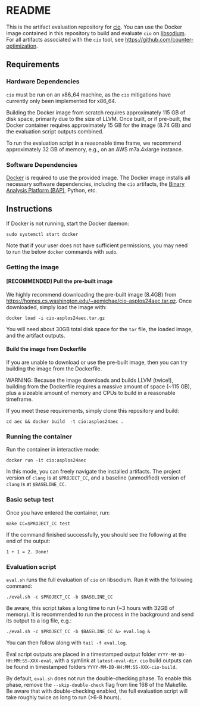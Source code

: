 # README

This is the artifact evaluation repository for [cio](https://github.com/counter-optimization/cio).
You can use the Docker image contained in this repository to build and evaluate `cio` on
[libsodium](https://libsodium.org/).
For all artifacts associated with the `cio` tool, see https://github.com/counter-optimization.

## Requirements

### Hardware Dependencies

`cio` must be run on an x86_64 machine, as the `cio` mitigations have currently only been
implemented for x86_64.

Building the Docker image from scratch requires approximately 115 GB of disk space, primarily due
to the size of LLVM. Once built, or if pre-built, the Docker container requires approximately
15 GB for the image (8.74 GB) and the evaluation script outputs combined.

To run the evaluation script in a reasonable time frame, we recommend approximately 32 GB of memory, e.g., on an AWS m7a.4xlarge instance.

### Software Dependencies

[Docker](https://www.docker.com/) is required to use the provided image.
The Docker image installs all necessary software dependencies, including the `cio` artifacts,
the [Binary Analysis Platform (BAP)](https://github.com/BinaryAnalysisPlatform/bap), Python, etc.

## Instructions

If Docker is not running, start the Docker daemon:

```
sudo systemctl start docker
```

Note that if your user does not have sufficient permissions, you may need to run the below `docker`
commands with `sudo`.

### Getting the image

#### [RECOMMENDED] Pull the pre-built image

We highly recommend downloading the pre-built image (8.4GB) from
https://homes.cs.washington.edu/~aemichae/cio-asplos24aec.tar.gz.
Once downloaded, simply load the image with:

```
docker load -i cio-asplos24aec.tar.gz
```

You will need about 30GB total disk space for the `tar` file, the loaded image, and the artifact
outputs.

#### Build the image from Dockerfile

If you are unable to download or use the pre-built image, then you can try building the image from
the Dockerfile.

WARNING: Because the image downloads and builds LLVM (twice!), building from the Dockerfile
requires a massive amount of space (~115 GB), plus a sizeable amount of memory and CPUs to build in
a reasonable timeframe.

If you meet these requirements, simply clone this repository and build:

```
cd aec && docker build  -t cio:asplos24aec .
```

### Running the container

Run the container in interactive mode:

```
docker run -it cio:asplos24aec
```

In this mode, you can freely navigate the installed artifacts.
The project version of `clang` is at `$PROJECT_CC`, and a baseline (unmodified) version
of `clang` is at `$BASELINE_CC`.

### Basic setup test

Once you have entered the container, run:

```
make CC=$PROJECT_CC test
```

If the command finished successfully, you should see the following at the end of the output:

```
1 + 1 = 2. Done!
```

### Evaluation script

`eval.sh` runs the full evaluation of `cio` on libsodium.
Run it with the following command:

```
./eval.sh -c $PROJECT_CC -b $BASELINE_CC
```

Be aware, this script takes a long time to run (~3 hours with 32GB of memory).
It is recommended to run the process in the background and send its output to a log file, e.g.:

```
./eval.sh -c $PROJECT_CC -b $BASELINE_CC &> eval.log &
```

You can then follow along with `tail -f eval.log`.

Eval script outputs are placed in a timestamped
output folder `YYYY-MM-DD-HH:MM:SS-XXX-eval`, with a symlink at `latest-eval-dir`.
`cio` build outputs can be found in timestamped folders `YYYY-MM-DD-HH:MM:SS-XXX-cio-build`.

By default, `eval.sh` does not run the double-checking phase.
To enable this phase, remove the `--skip-double-check` flag from line 168 of the Makefile.
Be aware that with double-checking enabled, the full evaluation script will take roughly twice as long to run (>6-8 hours).

